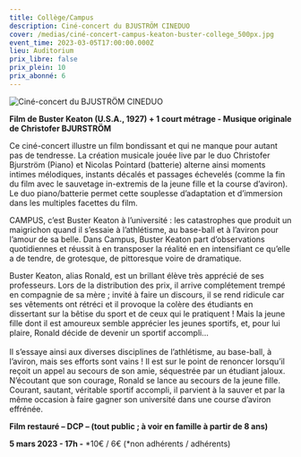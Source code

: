 ```yaml
---
title: Collège/Campus
description: Ciné-concert du BJUSTRÖM CINEDUO
cover: /medias/ciné-concert-campus-keaton-buster-college_500px.jpg
event_time: 2023-03-05T17:00:00.000Z
lieu: Auditorium
prix_libre: false
prix_plein: 10
prix_abonné: 6
---
```

![Ciné-concert du BJUSTRÖM CINEDUO](/medias/ciné-concert-campus-keaton-buster-college_500px.jpg "Collège / Campus")

**Film de Buster Keaton (U.S.A., 1927) + 1 court métrage - Musique originale de Christofer BJURSTRÖM**

Ce ciné-concert illustre un film bondissant et qui ne manque pour autant pas de tendresse. La création musicale jouée live par le duo Christofer Bjurström (Piano) et Nicolas Pointard (batterie) alterne ainsi moments intimes mélodiques, instants décalés et passages échevelés (comme la fin du film avec le sauvetage in-extremis de la jeune fille et la course d’aviron). Le duo piano/batterie permet cette souplesse d’adaptation et d’immersion dans les multiples facettes du film.

CAMPUS, c’est Buster Keaton à l’université : les catastrophes que produit un maigrichon quand il s’essaie à l’athlétisme, au base-ball et à l’aviron pour l’amour de sa belle. Dans Campus, Buster Keaton part d’observations quotidiennes et réussit à en transposer la réalité en en intensifiant ce qu’elle a de tendre, de grotesque, de pittoresque voire de dramatique.

Buster Keaton, alias Ronald, est un brillant élève très apprécié de ses professeurs. Lors de la distribution des prix, il arrive complétement trempé en compagnie de sa mère ; invité à faire un discours, il se rend ridicule car ses vêtements ont rétréci et il provoque la colère des étudiants en dissertant sur la bêtise du sport et de ceux qui le pratiquent ! Mais la jeune fille dont il est amoureux semble apprécier les jeunes sportifs, et, pour lui plaire, Ronald décide de devenir un sportif accompli…\
\
Il s’essaye ainsi aux diverses disciplines de l’athlétisme, au base-ball, à l’aviron, mais ses efforts sont vains ! Il est sur le point de renoncer lorsqu’il reçoit un appel au secours de son amie, séquestrée par un étudiant jaloux. N’écoutant que son courage, Ronald se lance au secours de la jeune fille. Courant, sautant, véritable sportif accompli, il parvient à la sauver et par la même occasion à faire gagner son université dans une course d’aviron effrénée.

**Film restauré – DCP – (tout public ; à voir en famille à partir de 8 ans)**

**5 mars 2023 - 17h -** \*10€ / 6€ (\*non adhérents / adhérents)